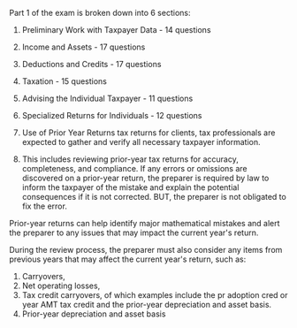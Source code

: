 Part 1 of the exam is broken down into 6 sections:

1. Preliminary Work with Taxpayer Data - 14 questions
2. Income and Assets - 17 questions
3. Deductions and Credits - 17 questions
4. Taxation - 15 questions
5. Advising the Individual Taxpayer - 11 questions
6. Specialized Returns for Individuals - 12 questions

1. Use of Prior Year Returns tax returns for clients, tax professionals are expected to gather and verify all necessary taxpayer information. 

2. This includes reviewing prior-year tax returns for accuracy, completeness, and compliance. If any errors or omissions are discovered on a prior-year return, the preparer is required by law to inform the taxpayer of the mistake and explain the potential consequences if it is not corrected. BUT, the preparer is not obligated to fix the error. 

Prior-year returns can help identify major mathematical mistakes and alert the preparer to any issues that may impact the current year's return.

During the review process, the preparer must also consider any items from previous years that may affect the current year's return, such as:

1. Carryovers,
2. Net operating losses,
3. Tax credit carryovers, of which examples include the pr adoption cred or year AMT tax credit and the prior-year depreciation and asset basis.
4. Prior-year depreciation and asset basis
